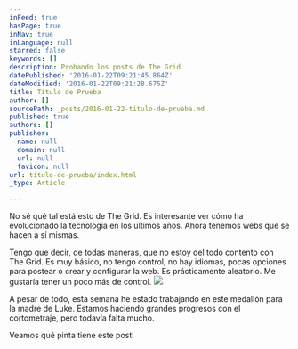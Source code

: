 ```yaml
---
inFeed: true
hasPage: true
inNav: true
inLanguage: null
starred: false
keywords: []
description: Probando los posts de The Grid
datePublished: '2016-01-22T09:21:45.864Z'
dateModified: '2016-01-22T09:21:28.675Z'
title: Título de Prueba
author: []
sourcePath: _posts/2016-01-22-titulo-de-prueba.md
published: true
authors: []
publisher:
  name: null
  domain: null
  url: null
  favicon: null
url: titulo-de-prueba/index.html
_type: Article

---
```

No sé qué tal está esto de The Grid. Es interesante ver cómo ha evolucionado la tecnología en los últimos años. Ahora tenemos webs que se hacen a sí mismas.

Tengo que decir, de todas maneras, que no estoy del todo contento con The Grid. Es muy básico, no tengo control, no hay idiomas, pocas opciones para postear o crear y configurar la web. Es prácticamente aleatorio. Me gustaría tener un poco más de control.
![](https://the-grid-user-content.s3-us-west-2.amazonaws.com/7c63fa65-df8e-488c-b8de-59340413ccd0.jpg)

A pesar de todo, esta semana he estado trabajando en este medallón para la madre de Luke. Estamos haciendo grandes progresos con el cortometraje, pero todavía falta mucho.

Veamos qué pinta tiene este post!